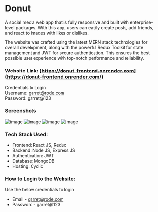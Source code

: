# Donut

A social media web app that is fully responsive and built with enterprise-level packages. With this app, users can easily create posts, add friends, and react to images with likes or dislikes.

The website was crafted using the latest MERN stack technologies for overall development, along with the powerful Redux Toolkit for state management and JWT for secure authentication. This ensures the best possible user experience with top-notch performance and reliability.

### Website Link: [https://donut-frontend.onrender.com](https://donut-frontend.onrender.com/)</br>
Credentials to Login</br>
Username: garret@rode.com</br>
Password: garret@123

### Screenshots
![image](https://github.com/user-attachments/assets/f35d7db8-4ab8-4d05-a877-3eb1b7a8025d)
![image](https://github.com/user-attachments/assets/ed5cce76-3b75-45b4-a218-7c8e7b229a8f)
![image](https://github.com/user-attachments/assets/5b1bcc4e-aa8a-46b7-832c-c243580da827)
![image](https://github.com/user-attachments/assets/31d79ee5-8ba6-402f-84a0-98c1f99dac44)


### Tech Stack Used: 
- Frontend: React JS, Redux
- Backend: Node JS, Express JS
- Authentication: JWT
- Database: MongoDB
- Hosting: Cyclic

### How to Login to the Website:
Use the below credentials to login
- Email - garret@rode.com
- Password - garret@123
